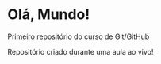 # Olá, Mundo!
 Primeiro repositório do curso de Git/GitHub

Repositório criado durante uma aula ao vivo!